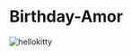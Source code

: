 # Birthday-Amor
![hellokitty](https://github.com/MoonDarkSpirit/Birthday-Amor/assets/140724611/1f3163dc-c941-49f1-ad97-f95d94056559)

